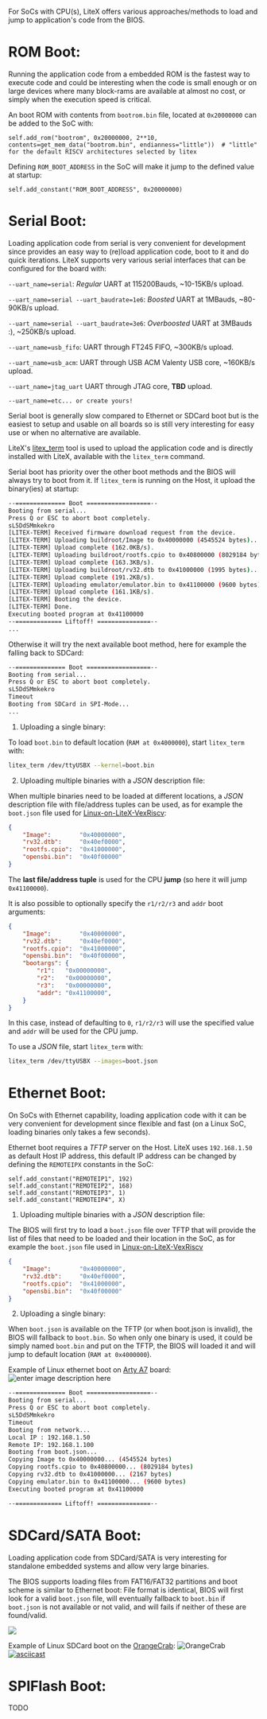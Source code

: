 For SoCs with CPU(s), LiteX offers various approaches/methods to load and jump to application's code from the BIOS.

# ROM Boot:
Running the application code from a embedded ROM is the fastest way to execute code and could be interesting when the code is small enough or on large devices where many block-rams are available at almost no cost, or simply when the execution speed is critical. 

An boot ROM with contents from `bootrom.bin` file, located at `0x20000000` can be added to the SoC with:
```python3
self.add_rom("bootrom", 0x20000000, 2**10, contents=get_mem_data("bootrom.bin", endianness="little"))  # "little" for the default RISCV architectures selected by litex
```
Defining `ROM_BOOT_ADDRESS` in the SoC will make it jump to the defined value at startup:
```python3
self.add_constant("ROM_BOOT_ADDRESS", 0x20000000)
```

# Serial Boot:
Loading application code from serial is very convenient for development since provides an easy way
to (re)load application code, boot to it and do quick iterations. LiteX supports very various serial interfaces that can be configured for the board with:

`--uart_name=serial`: _Regular_ UART at 115200Bauds, ~10-15KB/s upload.

`--uart_name=serial --uart_baudrate=1e6`: _Boosted_ UART at 1MBauds, ~80-90KB/s upload.

`--uart_name=serial --uart_baudrate=3e6`: _Overboosted_ UART at 3MBauds :), ~250KB/s upload.

`--uart_name=usb_fifo`: UART through FT245 FIFO, ~300KB/s upload.

`--uart_name=usb_acm`: UART through USB ACM Valenty USB core, ~160KB/s upload.

`--uart_name=jtag_uart` UART through JTAG core, **TBD** upload.

`--uart_name=etc... or create yours!`

Serial boot is generally slow compared to Ethernet or SDCard boot but is the easiest to setup and usable on all boards so is still very interesting for easy use or when no alternative are available.

LiteX's [litex_term](https://github.com/enjoy-digital/litex/blob/master/litex/tools/litex_term.py) tool is used to upload the application code and is directly installed with LiteX, available with the `litex_term` command.

Serial boot has priority over the other boot methods and the BIOS will always try to boot from it. If `litex_term` is running on the Host, it upload the binary(ies) at startup: 
```bash
--============== Boot ==================--
Booting from serial...
Press Q or ESC to abort boot completely.
sL5DdSMmkekro
[LITEX-TERM] Received firmware download request from the device.
[LITEX-TERM] Uploading buildroot/Image to 0x40000000 (4545524 bytes)...
[LITEX-TERM] Upload complete (162.0KB/s).
[LITEX-TERM] Uploading buildroot/rootfs.cpio to 0x40800000 (8029184 bytes)...
[LITEX-TERM] Upload complete (163.3KB/s).
[LITEX-TERM] Uploading buildroot/rv32.dtb to 0x41000000 (1995 bytes)...
[LITEX-TERM] Upload complete (191.2KB/s).
[LITEX-TERM] Uploading emulator/emulator.bin to 0x41100000 (9600 bytes)...
[LITEX-TERM] Upload complete (161.1KB/s).
[LITEX-TERM] Booting the device.
[LITEX-TERM] Done.
Executing booted program at 0x41100000
--============= Liftoff! ===============--
...
```
Otherwise it will try the next available boot method, here for example the falling back to SDCard:
```bash
--============== Boot ==================--
Booting from serial...
Press Q or ESC to abort boot completely.
sL5DdSMmkekro
Timeout
Booting from SDCard in SPI-Mode...
...
```

 1. Uploading a single binary:

To load `boot.bin` to default location (`RAM at 0x4000000`), start `litex_term` with:
```bash
litex_term /dev/ttyUSBX --kernel=boot.bin
```
 2. Uploading multiple binaries with a *JSON* description file:

When multiple binaries need to be loaded at different locations, a *JSON* description file with file/address tuples can be used, as for example the `boot.json` file used for [Linux-on-LiteX-VexRiscv](https://github.com/litex-hub/linux-on-litex-vexriscv):
```json
{
	"Image":        "0x40000000",
	"rv32.dtb":     "0x40ef0000",
	"rootfs.cpio":  "0x41000000",
	"opensbi.bin":  "0x40f00000"
}
```

The **last file/address tuple** is used for the CPU **jump** (so here it will jump `0x41100000`).

It is also possible to optionally specify the `r1/r2/r3` and `addr` boot arguments:
```json
{
	"Image":        "0x40000000",
	"rv32.dtb":     "0x40ef0000",
	"rootfs.cpio":  "0x41000000",
	"opensbi.bin":  "0x40f00000",
	"bootargs": {
		"r1":   "0x00000000",
		"r2":   "0x00000000",
		"r3":   "0x00000000",
		"addr": "0x41100000",
	}
}
```
In this case, instead of defaulting to `0`, `r1/r2/r3` will use the specified value and `addr` will be used for the CPU jump.

To use a _JSON_ file, start `litex_term` with:
```bash
litex_term /dev/ttyUSBX --images=boot.json
```
# Ethernet Boot:
On SoCs with Ethernet capability, loading application code with it can be very convenient for development since flexible  and fast (on a Linux SoC, loading binaries only takes a few seconds).

Ethernet boot requires a *TFTP* server on the Host. LiteX uses `192.168.1.50` as default Host IP address, this default IP address can be changed by defining the `REMOTEIPX` constants in the SoC:
```python3
self.add_constant("REMOTEIP1", 192)
self.add_constant("REMOTEIP2", 168)
self.add_constant("REMOTEIP3", 1)
self.add_constant("REMOTEIP4", X)
```

 1. Uploading multiple binaries with a *JSON* description file:

The BIOS will first try to load a `boot.json` file over TFTP that will provide the list of files that need to be loaded and their location in the SoC, as for example the `boot.json` file used in [Linux-on-LiteX-VexRiscv](https://github.com/litex-hub/linux-on-litex-vexriscv)
```json
{
	"Image":        "0x40000000",
	"rv32.dtb":     "0x40ef0000",
	"rootfs.cpio":  "0x41000000",
	"opensbi.bin":  "0x40f00000"
}
```
2. Uploading a single binary:

When `boot.json` is available on the TFTP (or when boot.json is invalid), the BIOS will fallback to `boot.bin`. So when only one binary is used, it could be simply named `boot.bin` and put on the TFTP, the BIOS will loaded it and will jump to default location (`RAM at 0x4000000`).

Example of Linux ethernet boot on [Arty A7](https://store.digilentinc.com/arty-a7-artix-7-fpga-development-board-for-makers-and-hobbyists/) board:
![enter image description here](https://cdn10.bigcommerce.com/s-7gavg/product_images/attribute_rule_images/6425_zoom_1527801259.png)

```bash
--============== Boot ==================--
Booting from serial...
Press Q or ESC to abort boot completely.
sL5DdSMmkekro
Timeout
Booting from network...
Local IP : 192.168.1.50
Remote IP: 192.168.1.100
Booting from boot.json...
Copying Image to 0x40000000... (4545524 bytes)
Copying rootfs.cpio to 0x40800000... (8029184 bytes)
Copying rv32.dtb to 0x41000000... (2167 bytes)
Copying emulator.bin to 0x41100000... (9600 bytes)
Executing booted program at 0x41100000

--============= Liftoff! ===============--
```

# SDCard/SATA Boot:
Loading application code from SDCard/SATA is very interesting for standalone embedded systems and allow very large binaries. 

The BIOS supports loading files from FAT16/FAT32 partitions and boot scheme is similar to Ethernet boot:  File format is identical, BIOS will first  look for a valid `boot.json` file, will eventually fallback to `boot.bin` if `boot.json` is not available or not valid, and will fails if neither of these are found/valid.

![](https://pbs.twimg.com/media/EaPya68XgAEEKvB?format=png&name=small)

Example of Linux SDCard boot on the [OrangeCrab](https://groupgets.com/campaigns/710-orangecrab):
![OrangeCrab](https://raw.githubusercontent.com/gregdavill/OrangeCrab/main/documentation/hugo-files/static/r0.2/orangeCrab-1.jpg)
[![asciicast](https://asciinema.org/a/cFQ7JRH96mgJNcuI0Ntey663H.svg)](https://asciinema.org/a/cFQ7JRH96mgJNcuI0Ntey663H)

# SPIFlash Boot:
TODO